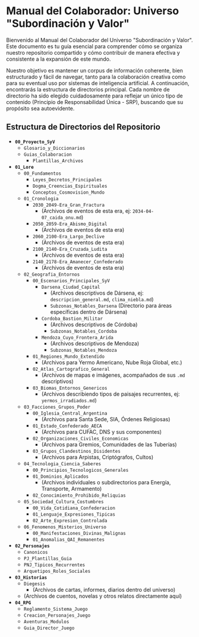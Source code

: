 # Manual del Colaborador: Universo "Subordinación y Valor"

Bienvenido al Manual del Colaborador del Universo "Subordinación y Valor". Este documento es tu guía esencial para comprender cómo se organiza nuestro repositorio compartido y cómo contribuir de manera efectiva y consistente a la expansión de este mundo.

Nuestro objetivo es mantener un corpus de información coherente, bien estructurado y fácil de navegar, tanto para la colaboración creativa como para su eventual uso por sistemas de inteligencia artificial. A continuación, encontrarás la estructura de directorios principal. Cada nombre de directorio ha sido elegido cuidadosamente para reflejar un único tipo de contenido (Principio de Responsabilidad Única - SRP), buscando que su propósito sea autoevidente.

## Estructura de Directorios del Repositorio

* **`00_Proyecto_SyV`**
    * `Glosario_y_Diccionarios`
    * `Guias_Colaboracion`
        * `Plantillas_Archivos`
* **`01_Lore`**
    * `00_Fundamentos`
        * `Leyes_Decretos_Principales`
        * `Dogma_Creencias_Espirituales`
        * `Conceptos_Cosmovision_Mundo`
    * `01_Cronologia`
        * `2030_2049-Era_Gran_Fractura`
            * (Archivos de eventos de esta era, ej: `2034-04-07_caida_onu.md`)
        * `2050_2059-Era_Abismo_Digital`
            * (Archivos de eventos de esta era)
        * `2060_2100-Era_Largo_Declive`
            * (Archivos de eventos de esta era)
        * `2100_2140-Era_Cruzada_Ludita`
            * (Archivos de eventos de esta era)
        * `2140_2178-Era_Amanecer_Confederado`
            * (Archivos de eventos de esta era)
    * `02_Geografia_Entornos`
        * `00_Escenarios_Principales_SyV`
            * `Darsena_Ciudad_Capital`
                * (Archivos descriptivos de Dársena, ej: `descripcion_general.md`, `clima_niebla.md`)
                * `Subzonas_Notables_Darsena` (Directorio para áreas específicas dentro de Dársena)
            * `Cordoba_Bastion_Militar`
                * (Archivos descriptivos de Córdoba)
                * `Subzonas_Notables_Cordoba`
            * `Mendoza_Cuyo_Frontera_Arida`
                * (Archivos descriptivos de Mendoza)
                * `Subzonas_Notables_Mendoza`
        * `01_Regiones_Mundo_Extendido`
            * (Archivos para Yermo Americano, Nube Roja Global, etc.)
        * `02_Atlas_Cartografico_General`
            * (Archivos de mapas e imágenes, acompañados de sus `.md` descriptivos)
        * `03_Biomas_Entornos_Genericos`
            * (Archivos describiendo tipos de paisajes recurrentes, ej: `yermos_irradiados.md`)
    * `03_Facciones_Grupos_Poder`
        * `00_Iglesia_Central_Argentina`
            * (Archivos para Santa Sede, SIA, Órdenes Religiosas)
        * `01_Estado_Confederado_AECA`
            * (Archivos para CUFAC, DNS y sus componentes)
        * `02_Organizaciones_Civiles_Economicas`
            * (Archivos para Gremios, Comunidades de las Tuberías)
        * `03_Grupos_Clandestinos_Disidentes`
            * (Archivos para Arpistas, Criptógrafos, Cultos)
    * `04_Tecnologia_Ciencia_Saberes`
        * `00_Principios_Tecnologicos_Generales`
        * `01_Dominios_Aplicados`
            * (Archivos individuales o subdirectorios para Energía, Transporte, Armamento)
        * `02_Conocimiento_Prohibido_Reliquias`
    * `05_Sociedad_Cultura_Costumbres`
        * `00_Vida_Cotidiana_Confederacion`
        * `01_Lenguaje_Expresiones_Tipicas`
        * `02_Arte_Expresion_Controlada`
    * `06_Fenomenos_Misterios_Universo`
        * `00_Manifestaciones_Divinas_Malignas`
        * `01_Anomalias_QAI_Remanentes`
* **`02_Personajes`**
    * `Canonicos`
    * `PJ_Plantillas_Guia`
    * `PNJ_Tipicos_Recurrentes`
    * `Arquetipos_Roles_Sociales`
* **`03_Historias`**
    * `Diegesis`
        * (Archivos de cartas, informes, diarios dentro del universo)
    * (Archivos de cuentos, novelas y otros relatos directamente aquí)
* **`04_RPG`**
    * `Reglamento_Sistema_Juego`
    * `Creacion_Personajes_Juego`
    * `Aventuras_Modulos`
    * `Guia_Director_Juego` 